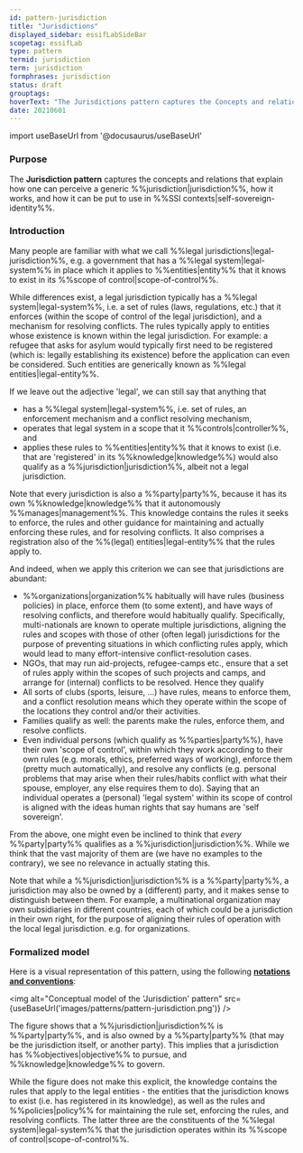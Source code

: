 ```yaml
---
id: pattern-jurisdiction
title: "Jurisdictions"
displayed_sidebar: essifLabSideBar
scopetag: essifLab
type: pattern
termid: jurisdiction
term: jurisdiction
formphrases: jurisdiction
status: draft
grouptags:
hoverText: "The Jurisdictions pattern captures the Concepts and relations that explain what a generic Jurisdiction consists of, and relates it to Parties and Legal Entities."
date: 20210601
---
```


import useBaseUrl from '@docusaurus/useBaseUrl'

### Purpose
The **Jurisdiction pattern** captures the concepts and relations that explain how one can perceive a generic %%jurisdiction|jurisdiction%%, how it works, and how it can be put to use in %%SSI contexts|self-sovereign-identity%%.

### Introduction
Many people are familiar with what we call %%legal jurisdictions|legal-jurisdiction%%, e.g. a government that has a %%legal system|legal-system%% in place which it applies to %%entities|entity%% that it knows to exist in its %%scope of control|scope-of-control%%.

While differences exist, a legal jurisdiction typically has a %%legal system|legal-system%%, i.e. a set of rules (laws, regulations, etc.) that it enforces (within the scope of control of the legal jurisdiction), and a mechanism for resolving conflicts. The rules typically apply to entities whose existence is known within the legal jurisdiction. For example: a refugee that asks for asylum would typically first need to be registered (which is: legally establishing its existence) before the application can even be considered. Such entities are generically known as %%legal entities|legal-entity%%.

If we leave out the adjective 'legal', we can still say that anything that
- has a %%legal system|legal-system%%, i.e. set of rules, an enforcement mechanism and a conflict resolving mechanism,
- operates that legal system in a scope that it %%controls|controller%%, and
- applies these rules to %%entities|entity%% that it knows to exist (i.e. that are 'registered' in its %%knowledge|knowledge%%)
would also qualify as a %%jurisdiction|jurisdiction%%, albeit not a legal jurisdiction.

Note that every jurisdiction is also a %%party|party%%, because it has its own %%knowledge|knowledge%% that it autonomously %%manages|management%%. This knowledge contains the rules it seeks to enforce, the rules and other guidance for maintaining and actually enforcing these rules, and for resolving conflicts. It also comprises a registration also of the %%(legal) entities|legal-entity%% that the rules apply to.

And indeed, when we apply this criterion we can see that jurisdictions are abundant:
- %%organizations|organization%% habitually will have rules (business policies) in place, enforce them (to some extent), and have ways of resolving conflicts, and therefore would habitually qualify. Specifically, multi-nationals are known to operate multiple jurisdictions, aligning the rules and scopes with those of other (often legal) jurisdictions for the purpose of preventing situations in which conflicting rules apply, which would lead to many effort-intensive conflict-resolution cases.
- NGOs, that may run aid-projects, refugee-camps etc., ensure that a set of rules apply within the scopes of such projects and camps, and arrange for (internal) conflicts to be resolved. Hence they qualify
- All sorts of clubs (sports, leisure, ...) have rules, means to enforce them, and a conflict resolution means which they operate within the scope of the locations they control and/or their activities.
- Families qualify as well: the parents make the rules, enforce them, and resolve conflicts.
- Even individual persons (which qualify as %%parties|party%%), have their own 'scope of control', within which they work according to their own rules (e.g. morals, ethics, preferred ways of working), enforce them (pretty much automatically), and resolve any conflicts (e.g. personal problems that may arise when their rules/habits conflict with what their spouse, employer, any else requires them to do). Saying that an individual operates a (personal) 'legal system' within its scope of control is aligned with the ideas human rights that say humans are 'self sovereign'.

From the above, one might even be inclined to think that *every* %%party|party%% qualifies as a %%jurisdiction|jurisdiction%%. While we think that the vast majority of them are (we have no examples to the contrary), we see no relevance in actually stating this.

Note that while a %%jurisdiction|jurisdiction%% is a %%party|party%%, a jurisdiction may also be owned by a (different) party, and it makes sense to distinguish between them. For example, a multinational organization may own subsidiaries in different countries, each of which could be a jurisdiction in their own right, for the purpose of aligning their rules of operation with the local legal jurisdiction. e.g. for organizations.

### Formalized model
Here is a visual representation of this pattern, using the following **[notations and conventions](../notations-and-conventions#pattern-diagram-notations)**:

<img
  alt="Conceptual model of the 'Jurisdiction' pattern"
  src={useBaseUrl('images/patterns/pattern-jurisdiction.png')}
/>

The figure shows that a %%jurisdiction|jurisdiction%% is %%party|party%%, and is also owned by a %%party|party%% (that may be the jurisdiction itself, or another party). This implies that a jurisdiction has %%objectives|objective%% to pursue, and %%knowledge|knowledge%% to govern.

While the figure does not make this explicit, the knowledge contains the rules that apply to the legal entities - the entities that the jurisdiction knows to exist (i.e. has registered in its knowledge), as well as the rules and %%policies|policy%% for maintaining the rule set, enforcing the rules, and resolving conflicts. The latter three are the constituents of the %%legal system|legal-system%% that the jurisdiction operates within its %%scope of control|scope-of-control%%.